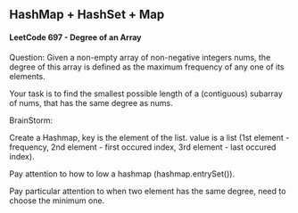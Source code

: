 ## HashMap + HashSet + Map

#### LeetCode 697 - Degree of an Array

Question: Given a non-empty array of non-negative integers nums, the degree of this array is defined as the maximum frequency of any one of its elements.

Your task is to find the smallest possible length of a (contiguous) subarray of nums, that has the same degree as nums.

BrainStorm:

Create a Hashmap, key is the element of the list. value is a list (1st element - frequency, 2nd element - first occured index, 3rd element - last occured index).

Pay attention to how to low a hashmap (hashmap.entrySet()).

Pay particular attention to when two element has the same degree, need to choose the minimum one.